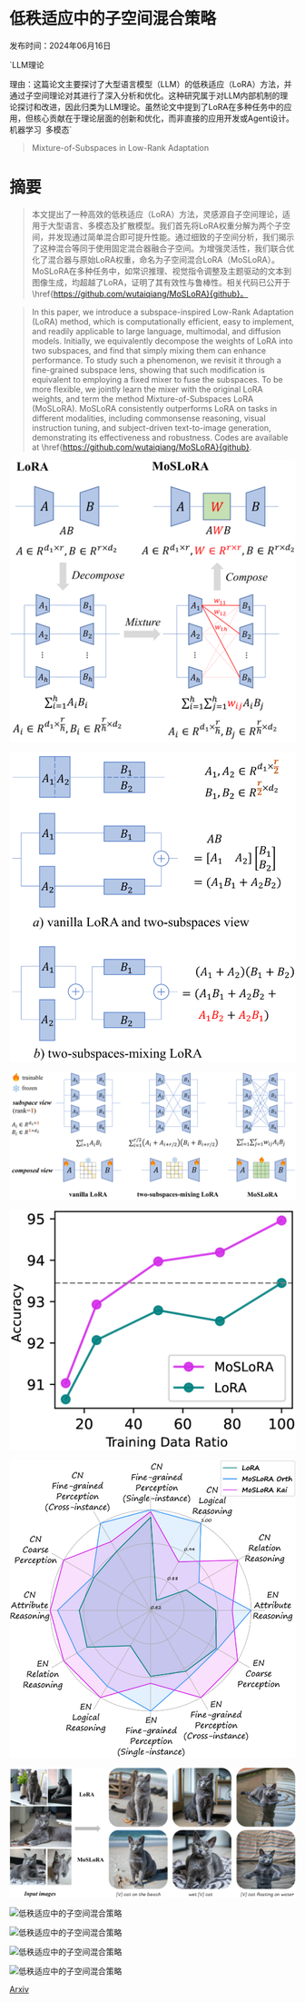 # 低秩适应中的子空间混合策略

发布时间：2024年06月16日

`LLM理论

理由：这篇论文主要探讨了大型语言模型（LLM）的低秩适应（LoRA）方法，并通过子空间理论对其进行了深入分析和优化。这种研究属于对LLM内部机制的理论探讨和改进，因此归类为LLM理论。虽然论文中提到了LoRA在多种任务中的应用，但核心贡献在于理论层面的创新和优化，而非直接的应用开发或Agent设计。` `机器学习` `多模态`

> Mixture-of-Subspaces in Low-Rank Adaptation

# 摘要

> 本文提出了一种高效的低秩适应（LoRA）方法，灵感源自子空间理论，适用于大型语言、多模态及扩散模型。我们首先将LoRA权重分解为两个子空间，并发现通过简单混合即可提升性能。通过细致的子空间分析，我们揭示了这种混合等同于使用固定混合器融合子空间。为增强灵活性，我们联合优化了混合器与原始LoRA权重，命名为子空间混合LoRA（MoSLoRA）。MoSLoRA在多种任务中，如常识推理、视觉指令调整及主题驱动的文本到图像生成，均超越了LoRA，证明了其有效性与鲁棒性。相关代码已公开于\href{https://github.com/wutaiqiang/MoSLoRA}{github}。

> In this paper, we introduce a subspace-inspired Low-Rank Adaptation (LoRA) method, which is computationally efficient, easy to implement, and readily applicable to large language, multimodal, and diffusion models. Initially, we equivalently decompose the weights of LoRA into two subspaces, and find that simply mixing them can enhance performance. To study such a phenomenon, we revisit it through a fine-grained subspace lens, showing that such modification is equivalent to employing a fixed mixer to fuse the subspaces. To be more flexible, we jointly learn the mixer with the original LoRA weights, and term the method Mixture-of-Subspaces LoRA (MoSLoRA). MoSLoRA consistently outperforms LoRA on tasks in different modalities, including commonsense reasoning, visual instruction tuning, and subject-driven text-to-image generation, demonstrating its effectiveness and robustness. Codes are available at \href{https://github.com/wutaiqiang/MoSLoRA}{github}.

![低秩适应中的子空间混合策略](../../../paper_images/2406.11909/x1.png)

![低秩适应中的子空间混合策略](../../../paper_images/2406.11909/x2.png)

![低秩适应中的子空间混合策略](../../../paper_images/2406.11909/x3.png)

![低秩适应中的子空间混合策略](../../../paper_images/2406.11909/x4.png)

![低秩适应中的子空间混合策略](../../../paper_images/2406.11909/x5.png)

![低秩适应中的子空间混合策略](../../../paper_images/2406.11909/x6.png)

![低秩适应中的子空间混合策略](../../../paper_images/2406.11909/x7.png)

![低秩适应中的子空间混合策略](../../../paper_images/2406.11909/x8.png)

![低秩适应中的子空间混合策略](../../../paper_images/2406.11909/x9.png)

![低秩适应中的子空间混合策略](../../../paper_images/2406.11909/x10.png)

[Arxiv](https://arxiv.org/abs/2406.11909)